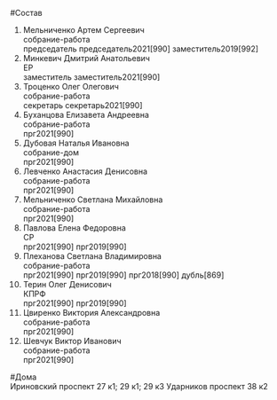 #Состав  
1. Мельниченко Артем Сергеевич  
    собрание-работа  
    председатель председатель2021[990] заместитель2019[992]  
2. Минкевич Дмитрий Анатольевич  
    ЕР  
    заместитель заместитель2021[990]  
3. Троценко Олег Олегович  
    собрание-работа  
    секретарь секретарь2021[990]  
4. Буханцова Елизавета Андреевна  
    собрание-работа  
    прг2021[990]  
5. Дубовая Наталья Ивановна  
    собрание-дом  
    прг2021[990]  
6. Левченко Анастасия Денисовна  
    собрание-работа  
    прг2021[990]  
7. Мельниченко Светлана Михайловна  
    собрание-работа  
    прг2021[990]  
8. Павлова Елена Федоровна  
    СР  
    прг2021[990] прг2019[990]  
9. Плеханова Светлана Владимировна  
    собрание-работа  
    прг2021[990] прг2019[990] прг2018[990] дубль[869]  
10. Терин Олег Денисович  
    КПРФ  
    прг2021[990] прг2019[990]  
11. Цвиренко Виктория Александровна  
    собрание-работа  
    прг2021[990]  
12. Шевчук Виктор Иванович  
    собрание-работа  
    прг2021[990]  

#Дома  
Ириновский проспект 27 к1; 29 к1; 29 к3 Ударников проспект 38 к2  
  
